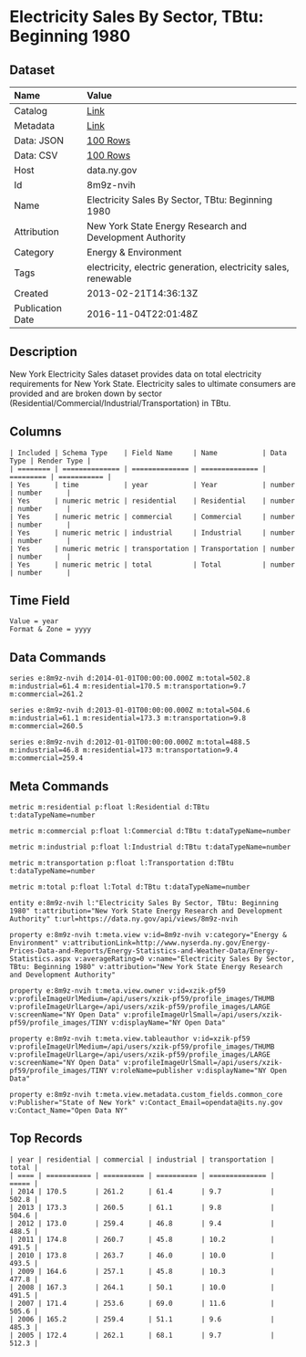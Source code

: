 # Electricity Sales By Sector, TBtu: Beginning 1980

## Dataset

| Name | Value |
| :--- | :---- |
| Catalog | [Link](https://catalog.data.gov/dataset/electricity-sales-by-sector-tbtu-beginning-1980) |
| Metadata | [Link](https://data.ny.gov/api/views/8m9z-nvih) |
| Data: JSON | [100 Rows](https://data.ny.gov/api/views/8m9z-nvih/rows.json?max_rows=100) |
| Data: CSV | [100 Rows](https://data.ny.gov/api/views/8m9z-nvih/rows.csv?max_rows=100) |
| Host | data.ny.gov |
| Id | 8m9z-nvih |
| Name | Electricity Sales By Sector, TBtu: Beginning 1980 |
| Attribution | New York State Energy Research and Development Authority |
| Category | Energy & Environment |
| Tags | electricity, electric generation, electricity sales, renewable |
| Created | 2013-02-21T14:36:13Z |
| Publication Date | 2016-11-04T22:01:48Z |

## Description

New York Electricity Sales dataset provides data on total electricity requirements for New York State.  Electricity sales to ultimate consumers are provided and are broken down by sector (Residential/Commercial/Industrial/Transportation) in TBtu.

## Columns

```ls
| Included | Schema Type    | Field Name     | Name           | Data Type | Render Type |
| ======== | ============== | ============== | ============== | ========= | =========== |
| Yes      | time           | year           | Year           | number    | number      |
| Yes      | numeric metric | residential    | Residential    | number    | number      |
| Yes      | numeric metric | commercial     | Commercial     | number    | number      |
| Yes      | numeric metric | industrial     | Industrial     | number    | number      |
| Yes      | numeric metric | transportation | Transportation | number    | number      |
| Yes      | numeric metric | total          | Total          | number    | number      |
```

## Time Field

```ls
Value = year
Format & Zone = yyyy
```

## Data Commands

```ls
series e:8m9z-nvih d:2014-01-01T00:00:00.000Z m:total=502.8 m:industrial=61.4 m:residential=170.5 m:transportation=9.7 m:commercial=261.2

series e:8m9z-nvih d:2013-01-01T00:00:00.000Z m:total=504.6 m:industrial=61.1 m:residential=173.3 m:transportation=9.8 m:commercial=260.5

series e:8m9z-nvih d:2012-01-01T00:00:00.000Z m:total=488.5 m:industrial=46.8 m:residential=173 m:transportation=9.4 m:commercial=259.4
```

## Meta Commands

```ls
metric m:residential p:float l:Residential d:TBtu t:dataTypeName=number

metric m:commercial p:float l:Commercial d:TBtu t:dataTypeName=number

metric m:industrial p:float l:Industrial d:TBtu t:dataTypeName=number

metric m:transportation p:float l:Transportation d:TBtu t:dataTypeName=number

metric m:total p:float l:Total d:TBtu t:dataTypeName=number

entity e:8m9z-nvih l:"Electricity Sales By Sector, TBtu: Beginning 1980" t:attribution="New York State Energy Research and Development Authority" t:url=https://data.ny.gov/api/views/8m9z-nvih

property e:8m9z-nvih t:meta.view v:id=8m9z-nvih v:category="Energy & Environment" v:attributionLink=http://www.nyserda.ny.gov/Energy-Prices-Data-and-Reports/Energy-Statistics-and-Weather-Data/Energy-Statistics.aspx v:averageRating=0 v:name="Electricity Sales By Sector, TBtu: Beginning 1980" v:attribution="New York State Energy Research and Development Authority"

property e:8m9z-nvih t:meta.view.owner v:id=xzik-pf59 v:profileImageUrlMedium=/api/users/xzik-pf59/profile_images/THUMB v:profileImageUrlLarge=/api/users/xzik-pf59/profile_images/LARGE v:screenName="NY Open Data" v:profileImageUrlSmall=/api/users/xzik-pf59/profile_images/TINY v:displayName="NY Open Data"

property e:8m9z-nvih t:meta.view.tableauthor v:id=xzik-pf59 v:profileImageUrlMedium=/api/users/xzik-pf59/profile_images/THUMB v:profileImageUrlLarge=/api/users/xzik-pf59/profile_images/LARGE v:screenName="NY Open Data" v:profileImageUrlSmall=/api/users/xzik-pf59/profile_images/TINY v:roleName=publisher v:displayName="NY Open Data"

property e:8m9z-nvih t:meta.view.metadata.custom_fields.common_core v:Publisher="State of New York" v:Contact_Email=opendata@its.ny.gov v:Contact_Name="Open Data NY"
```

## Top Records

```ls
| year | residential | commercial | industrial | transportation | total | 
| ==== | =========== | ========== | ========== | ============== | ===== | 
| 2014 | 170.5       | 261.2      | 61.4       | 9.7            | 502.8 | 
| 2013 | 173.3       | 260.5      | 61.1       | 9.8            | 504.6 | 
| 2012 | 173.0       | 259.4      | 46.8       | 9.4            | 488.5 | 
| 2011 | 174.8       | 260.7      | 45.8       | 10.2           | 491.5 | 
| 2010 | 173.8       | 263.7      | 46.0       | 10.0           | 493.5 | 
| 2009 | 164.6       | 257.1      | 45.8       | 10.3           | 477.8 | 
| 2008 | 167.3       | 264.1      | 50.1       | 10.0           | 491.5 | 
| 2007 | 171.4       | 253.6      | 69.0       | 11.6           | 505.6 | 
| 2006 | 165.2       | 259.4      | 51.1       | 9.6            | 485.3 | 
| 2005 | 172.4       | 262.1      | 68.1       | 9.7            | 512.3 | 
```